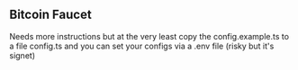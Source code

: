 ## Bitcoin Faucet

Needs more instructions but at the very least copy the config.example.ts to a file
config.ts and you can set your configs via a .env file (risky but it's signet) 
